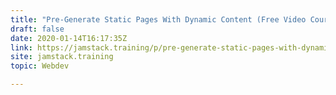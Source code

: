 ```yaml
---
title: "Pre-Generate Static Pages With Dynamic Content (Free Video Course - https://JAMstack.training)"
draft: false
date: 2020-01-14T16:17:35Z
link: https://jamstack.training/p/pre-generate-static-pages-with-dynamic-content?utm_medium=RSS&utm_source=hune
site: jamstack.training
topic: Webdev  

---
```

